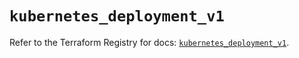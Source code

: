 # `kubernetes_deployment_v1`

Refer to the Terraform Registry for docs: [`kubernetes_deployment_v1`](https://registry.terraform.io/providers/hashicorp/kubernetes/2.37.0/docs/resources/deployment_v1).

